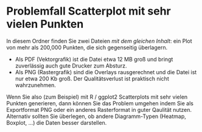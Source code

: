 # Problemfall Scatterplot mit sehr vielen Punkten


In diesem Ordner finden Sie zwei Dateien *mit dem gleichen Inhalt*: ein Plot von mehr als 200,000 Punkten, die sich gegenseitig überlagern.


* Als PDF (Vektorgrafik) ist die Datei etwa 12 MB groß und bringt zuverlässig auch gute Drucker zum Absturz.
* Als PNG (Rastergrafik) sind die Overlays rausgerechnet und die Datei ist nur etwa 200 Kb groß. Der Qualitätsverlust ist praktisch nicht wahrzunehmen.


Wenn Sie also (zum Beispiel) mit R / ggplot2 Scatterplots mit sehr vielen Punkten generieren, dann können Sie das Problem umgehen indem Sie als Exportformat PNG oder ein anderes Rasterformat in guter Qaulität nutzen. Alternativ sollten Sie überlegen, ob andere Diagramm-Typen (Heatmap, Boxplot, ...) die Daten besser darstellen.
